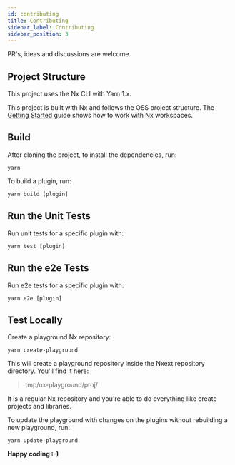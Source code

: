 ```yaml
---
id: contributing
title: Contributing
sidebar_label: Contributing
sidebar_position: 3
---
```


PR's, ideas and discussions are welcome.

## Project Structure

This project uses the Nx CLI with Yarn 1.x.

This project is built with Nx and follows the OSS project structure. The [Getting Started](https://nx.dev/angular/getting-started/what-is-nx) guide shows how to work with Nx workspaces.

## Build

After cloning the project, to install the dependencies, run:

```
yarn
```

To build a plugin, run:

```
yarn build [plugin]
```

## Run the Unit Tests

Run unit tests for a specific plugin with:

```
yarn test [plugin]
```

## Run the e2e Tests

Run e2e tests for a specific plugin with:

```
yarn e2e [plugin]
```

## Test Locally

Create a playground Nx repository:

```
yarn create-playground
```

This will create a playground repository inside the Nxext repository directory. You'll find it here:

> tmp/nx-playground/proj/

It is a regular Nx repository and you're able to do everything like create projects and libraries.

To update the playground with changes on the plugins without rebuilding a new playground, run:

```
yarn update-playground
```

**Happy coding :-)**
